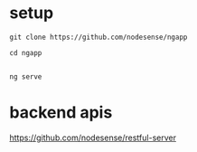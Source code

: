 # setup 

```
git clone https://github.com/nodesense/ngapp

cd ngapp


ng serve
```


# backend apis


https://github.com/nodesense/restful-server




